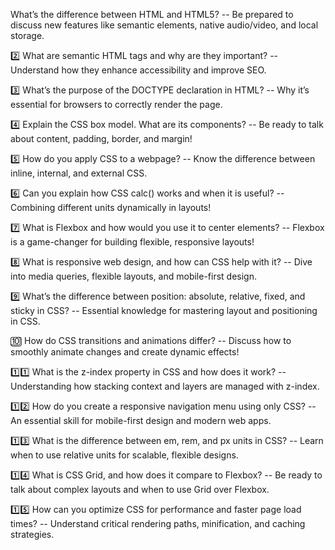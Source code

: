 What’s the difference between HTML and HTML5?
-- Be prepared to discuss new features like semantic elements, native audio/video, and local storage.

2️⃣ What are semantic HTML tags and why are they important?
-- Understand how they enhance accessibility and improve SEO.

3️⃣ What’s the purpose of the DOCTYPE declaration in HTML?
-- Why it’s essential for browsers to correctly render the page.

4️⃣ Explain the CSS box model. What are its components?
-- Be ready to talk about content, padding, border, and margin!

5️⃣ How do you apply CSS to a webpage?
-- Know the difference between inline, internal, and external CSS.

6️⃣ Can you explain how CSS calc() works and when it is useful?
-- Combining different units dynamically in layouts!

7️⃣ What is Flexbox and how would you use it to center elements?
-- Flexbox is a game-changer for building flexible, responsive layouts!

8️⃣ What is responsive web design, and how can CSS help with it?
-- Dive into media queries, flexible layouts, and mobile-first design.

9️⃣ What’s the difference between position: absolute, relative, fixed, and sticky in CSS?
-- Essential knowledge for mastering layout and positioning in CSS.

🔟 How do CSS transitions and animations differ?
-- Discuss how to smoothly animate changes and create dynamic effects!

1️⃣1️⃣ What is the z-index property in CSS and how does it work?
-- Understanding how stacking context and layers are managed with z-index.

1️⃣2️⃣ How do you create a responsive navigation menu using only CSS?
-- An essential skill for mobile-first design and modern web apps.

1️⃣3️⃣ What is the difference between em, rem, and px units in CSS?
-- Learn when to use relative units for scalable, flexible designs.

1️⃣4️⃣ What is CSS Grid, and how does it compare to Flexbox?
-- Be ready to talk about complex layouts and when to use Grid over Flexbox.

1️⃣5️⃣ How can you optimize CSS for performance and faster page load times?
-- Understand critical rendering paths, minification, and caching strategies.
